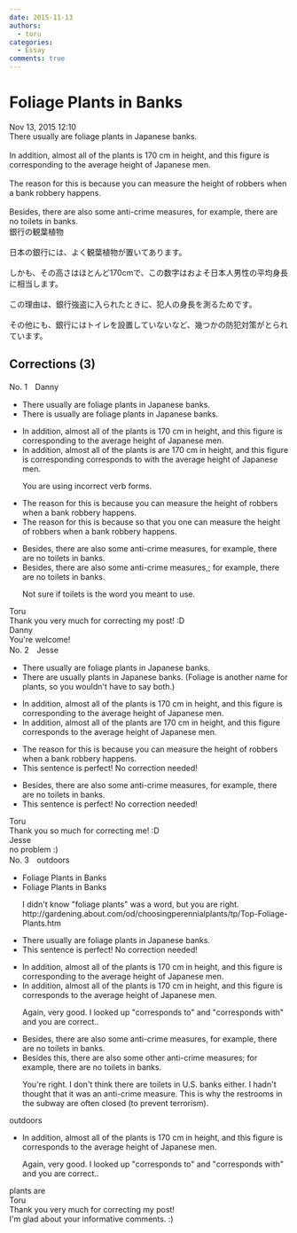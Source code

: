 ```yaml
---
date: 2015-11-13
authors:
  - toru
categories:
  - Essay
comments: true
---
```


# Foliage Plants in Banks
<div class="date">Nov 13, 2015 12:10</div>
<div id="post"><div id="body_show_ori">
There usually are foliage plants in Japanese banks.<br/><br/>In addition, almost all of the plants is 170 cm in height, and this figure is corresponding to the average height of Japanese men.<br/><br/>The reason for this is because you can measure the height of robbers when a bank robbery happens.<br/><br/>Besides, there are also some anti-crime measures, for example, there are no toilets in banks.
</div></div>

<!-- more -->

<div id="post_ja"><div id="body_show_mo">
銀行の観葉植物<br/><br/>日本の銀行には、よく観葉植物が置いてあります。<br/><br/>しかも、その高さはほとんど170cmで、この数字はおよそ日本人男性の平均身長に相当します。<br/><br/>この理由は、銀行強盗に入られたときに、犯人の身長を測るためです。<br/><br/>その他にも、銀行にはトイレを設置していないなど、幾つかの防犯対策がとられています。
</div></div>

## Corrections (3)
<div id="block"><div class="first_name"> No. 1　<span class="just_name">Danny</span></div><div id="block2">
<ul class="correction_field">
<li class="incorrect">There usually are foliage plants in Japanese banks.</li>
<li class="corrected correct">
There <span class="f_red">is </span>usually <span class="sline">are</span> foliage <span class="sline">plants</span> in Japanese banks.
</li>
</ul>
<ul class="correction_field">
<li class="incorrect">In addition, almost all of the plants is 170 cm in height, and this figure is corresponding to the average height of Japanese men.</li>
<li class="corrected correct">
In addition, almost all of the plants <span class="sline">is</span> <span class="f_red">are </span>170 cm in height, and this <span class="f_red"><span class="sline">figure is</span></span> <span class="sline">corresponding</span><span class="f_gray"> corresponds </span><span class="sline">to</span> <span class="f_red">with </span>the average height of Japanese men.
<p class="correction_comment">You are using incorrect verb forms.</p>
</li>
</ul>
<ul class="correction_field">
<li class="incorrect">The reason for this is because you can measure the height of robbers when a bank robbery happens.</li>
<li class="corrected correct">
The reason for this is <span class="sline">because</span> <span class="f_red">so that </span><span class="sline">you</span> <span class="f_red">one </span>can measure the height of robbers when a bank robbery happens.
</li>
</ul>
<ul class="correction_field">
<li class="incorrect">Besides, there are also some anti-crime measures, for example, there are no toilets in banks.</li>
<li class="corrected correct">
<span class="sline">Besides,</span> there are also some anti-crime measures<span class="sline">,<span class="f_red">;</span></span> for example, there are no toilets in banks.
<p class="correction_comment">Not sure if toilets is the word you meant to use.</p>
</li>
</ul>
</div><div class="name"><span class="just_name">Toru</span><br>
Thank you very much for correcting my post! :D
</div>
<div class="name"><span class="just_name">Danny</span><br>
You're welcome!<br/>
</div>
</div>
<div id="block"><div class="first_name"> No. 2　<span class="just_name">Jesse</span></div><div id="block2">
<ul class="correction_field">
<li class="incorrect">There usually are foliage plants in Japanese banks.</li>
<li class="corrected correct">
There <span class="f_blue">are</span> usually plants in Japanese banks. (Foliage is another name for plants, so you wouldn't have to say both.)
</li>
</ul>
<ul class="correction_field">
<li class="incorrect">In addition, almost all of the plants is 170 cm in height, and this figure is corresponding to the average height of Japanese men.</li>
<li class="corrected correct">
In addition, almost all of the plants <span class="f_blue">are</span> 170 cm in height, and this figure correspond<span class="f_blue">s </span>to the average height of Japanese men.
</li>
</ul>
<ul class="correction_field">
<li class="incorrect">The reason for this is because you can measure the height of robbers when a bank robbery happens.</li>
<li class="corrected perfect">This sentence is perfect! No correction needed!</li>
</ul>
<ul class="correction_field">
<li class="incorrect">Besides, there are also some anti-crime measures, for example, there are no toilets in banks.</li>
<li class="corrected perfect">This sentence is perfect! No correction needed!</li>
</ul>
</div><div class="name"><span class="just_name">Toru</span><br>
Thank you so much for correcting me! :D
</div>
<div class="name"><span class="just_name">Jesse</span><br>
no problem :)
</div>
</div>
<div id="block"><div class="first_name"> No. 3　<span class="just_name">outdoors</span></div><div id="block2">
<ul class="correction_field">
<li class="incorrect">Foliage Plants in Banks</li>
<li class="corrected correct">
Foliage Plants in Banks
<p class="correction_comment">I didn't know "foliage plants" was a word, but you are right. http://gardening.about.com/od/choosingperennialplants/tp/Top-Foliage-Plants.htm</p>
</li>
</ul>
<ul class="correction_field">
<li class="incorrect">There usually are foliage plants in Japanese banks.</li>
<li class="corrected perfect">This sentence is perfect! No correction needed!</li>
</ul>
<ul class="correction_field">
<li class="incorrect">In addition, almost all of the plants is 170 cm in height, and this figure is corresponding to the average height of Japanese men.</li>
<li class="corrected correct">
In addition, almost all of the plants is 170 cm in height, and this figure<span class="sline"> is</span><span class="f_blue"> </span>correspond<span class="f_blue">s</span> to the average height of Japanese men.
<p class="correction_comment">Again, very good. I looked up "corresponds to" and "corresponds with" and you are correct..</p>
</li>
</ul>
<ul class="correction_field">
<li class="incorrect">Besides, there are also some anti-crime measures, for example, there are no toilets in banks.</li>
<li class="corrected correct">
Besides <span class="f_blue">this</span>, there are also some <span class="f_blue">other </span>anti-crime measures; for example, there are no toilets in banks.
<p class="correction_comment">You're right. I don't think there are toilets in U.S. banks either. I hadn't thought that it was an anti-crime measure. This is why the restrooms in the subway are often closed (to prevent terrorism).</p>
</li>
</ul>
</div><div class="name"><span class="just_name">outdoors</span><br><div class="quote_field"><ul class="correction_field">
<li class="corrected correct">
In addition, almost all of the plants is 170 cm in height, and this figure<span class="sline"> is</span><span class="f_blue"> </span>correspond<span class="f_blue">s</span> to the average height of Japanese men.
<p class="correction_comment">
Again, very good. I looked up "corresponds to" and "corresponds with" and you are correct..
</p>
</li>
</ul></div>
plants are 
</div>
<div class="name"><span class="just_name">Toru</span><br>
Thank you very much for correcting my post!<br/>I'm glad about your informative comments. :)
</div>
</div>
